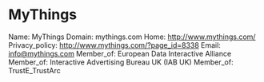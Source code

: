 
# MyThings 

Name: MyThings 
Domain: mythings.com
Home: http://www.mythings.com/
Privacy_policy: http://www.mythings.com/?page_id=8338
Email: info@mythings.com
Member_of: European Data Interactive Alliance
Member_of: Interactive Advertising Bureau UK (IAB UK)
Member_of: TrustE_TrustArc
